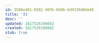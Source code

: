 ```yaml
---
id: 358be401-0502-483b-8ddb-6d4330d8de46
title: '31'
desc: ''
updated: 1617526106662
created: 1617526106662
stub: true
---
```


